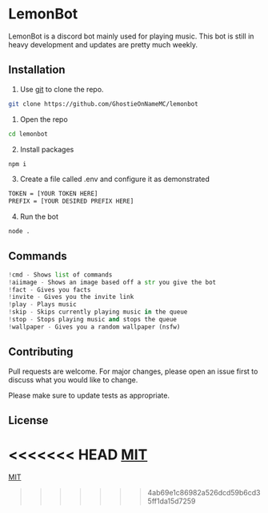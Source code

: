 # LemonBot

LemonBot is a discord bot mainly used for playing music. This bot is still in heavy development and updates are pretty much weekly.

## Installation

1. Use [git](https://git-scm.com/) to clone the repo.

```bash
git clone https://github.com/GhostieOnNameMC/lemonbot
```

1. Open the repo
```bash
cd lemonbot
```
2. Install packages
```bash
npm i
```
3. Create a file called .env and configure it as demonstrated
```bash
TOKEN = [YOUR TOKEN HERE]
PREFIX = [YOUR DESIRED PREFIX HERE]
```
 4. Run the bot 
```bash
node .
```

## Commands

```python
!cmd - Shows list of commands
!aiimage - Shows an image based off a str you give the bot
!fact - Gives you facts
!invite - Gives you the invite link
!play - Plays music
!skip - Skips currently playing music in the queue
!stop - Stops playing music and stops the queue
!wallpaper - Gives you a random wallpaper (nsfw)
```

## Contributing
Pull requests are welcome. For major changes, please open an issue first to discuss what you would like to change.

Please make sure to update tests as appropriate.

## License
<<<<<<< HEAD
[MIT](https://github.com/GhostieOnNameMC/lemonbot/blob/main/LICENSE)
=======
[MIT](https://github.com/GhostieOnNameMC/lemonbot/blob/main/LICENSE)
>>>>>>> 4ab69e1c86982a526dcd59b6cd35ff1da15d7259
